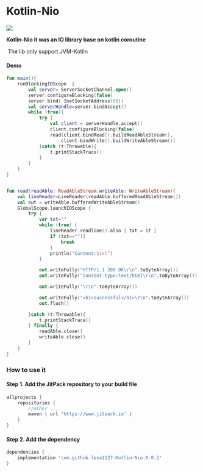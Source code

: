 # Kotlin-Nio
[![](https://www.jitpack.io/v/lesa1127/Kotlin-Nio.svg)](https://www.jitpack.io/#lesa1127/Kotlin-Nio)

**Kotlin-Nio it was an IO library base on kotlin coroutine**

​	The lib only support JVM-Kotlin



#### Demo


```kotlin
fun main(){
    runBlockingIOScope  {
        val server= ServerSocketChannel.open()
        server.configureBlocking(false)
        server.bind( InetSocketAddress(80))
        val serverHandle=server.bindAccept()
        while (true){
            try {
                val client = serverHandle.accept()
                client.configureBlocking(false)
                read(client.bindRead().buildReadAbleStream(),
                    client.bindWrite().buildWriteAbleStream())
            }catch (t:Throwable){
                t.printStackTrace()
            }
        }
    }
}


fun read(readAble: ReadAbleStream,writeAble: WriteAbleStream){
    val lineReader=LineReader(readAble.bufferedReadAbleStream())
    val out = writeAble.bufferedWriteAbleStream()
    GlobalScope.launchIOScope {
        try {
            var txt=""
            while (true) {
                lineReader.readline().also { txt = it }
                if (txt==""){
                    break
                }
                println("Content:$txt")
            }

            out.writeFully("HTTP/1.1 200 OK\r\n".toByteArray())
            out.writeFully("Content-type:text/html\r\n".toByteArray())

            out.writeFully("\r\n".toByteArray())

            out.writeFully("<h1>successful</h1>\r\n".toByteArray())
            out.flush()

        }catch (t:Throwable){
            t.printStackTrace()
        } finally {
            readAble.close()
            writeAble.close()
        }
    }
}
```

### How to use it
#### Step 1. Add the JitPack repository to your build file

```groovy
allprojects {
    repositories {
        //other ...
        maven { url 'https://www.jitpack.io' }
    }
}
```

#### Step 2. Add the dependency

```groovy
dependencies {
    implementation 'com.github.lesa1127:Kotlin-Nio:0.0.2'
}
```

